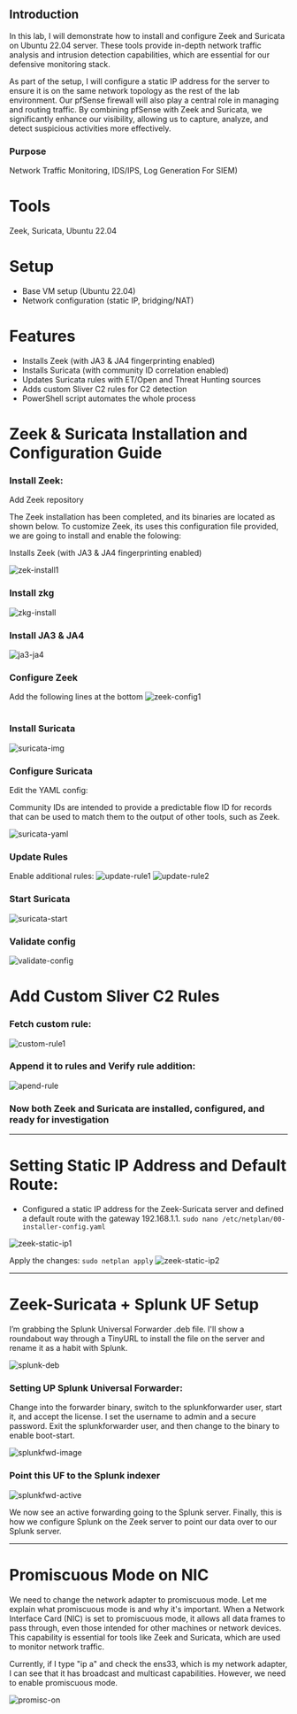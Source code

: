 ## Introduction

In this lab, I will demonstrate how to install and configure Zeek and Suricata on Ubuntu 22.04 server. These tools provide in-depth network traffic analysis and intrusion detection capabilities, which are essential for our defensive monitoring stack.

As part of the setup, I will configure a static IP address for the server to ensure it is on the same network topology as the rest of the lab environment. Our pfSense firewall will also play a central role in managing and routing traffic. By combining pfSense with Zeek and Suricata, we significantly enhance our visibility, allowing us to capture, analyze, and detect suspicious activities more effectively.



### Purpose  
Network Traffic Monitoring, IDS/IPS, Log Generation For SIEM)
#

# Tools
Zeek, Suricata, Ubuntu 22.04

# Setup
 - Base VM setup (Ubuntu 22.04)
 - Network configuration (static IP, bridging/NAT)

# Features
 - Installs Zeek (with JA3 & JA4 fingerprinting enabled)
 - Installs Suricata (with community ID correlation enabled)
 - Updates Suricata rules with ET/Open and Threat Hunting sources
 - Adds custom Sliver C2 rules for C2 detection
 - PowerShell script automates the whole process
#


# Zeek & Suricata Installation and Configuration Guide

### Install Zeek:

Add Zeek repository

The Zeek installation has been completed, and its binaries are located as shown below. To customize Zeek, its uses this configuration file provided, we are going to install and enable the folowing:

Installs Zeek (with JA3 & JA4 fingerprinting enabled)

![zek-install1](https://github.com/user-attachments/assets/ba2d3c81-96f7-4960-87fd-b9bd0348b968)

### Install zkg
![zkg-install](https://github.com/user-attachments/assets/358d4f5e-cc78-4465-ae81-19f4859e76de)

### Install JA3 & JA4
![ja3-ja4](https://github.com/user-attachments/assets/0e6d58fa-9a31-4ed4-aa58-25291ca4b6ee)

### Configure Zeek

Add the following lines at the bottom
![zeek-config1](https://github.com/user-attachments/assets/f166487b-23b0-441c-92f6-01ce032dcc01)

#

### Install Suricata
![suricata-img](https://github.com/user-attachments/assets/0101e713-d5fb-4297-854d-ae1dcc8ac450)

### Configure Suricata

Edit the YAML config:

Community IDs are intended to provide a predictable flow ID for records that can be used to match them to the output of other tools, such as Zeek.

![suricata-yaml](https://github.com/user-attachments/assets/7884ade3-5fdc-4f63-855d-e0b03786d23d)

### Update Rules

Enable additional rules:
![update-rule1](https://github.com/user-attachments/assets/7e96f042-49e4-48dd-8abd-56c121a00be8)
![update-rule2](https://github.com/user-attachments/assets/b7b59789-6574-44e8-a9b5-a0b7edc7dabd)

### Start Suricata
![suricata-start](https://github.com/user-attachments/assets/2c82c1cf-26fe-47c0-84fd-c075239b3620)

### Validate config
![validate-config](https://github.com/user-attachments/assets/12cf5229-d0c1-480f-81bc-e6060817e02b)

#

# Add Custom Sliver C2 Rules

### Fetch custom rule: 
![custom-rule1](https://github.com/user-attachments/assets/0e6bc590-fc3a-4119-ad0b-ba44ecd190bc)

### Append it to rules and Verify rule addition:
![apend-rule](https://github.com/user-attachments/assets/42b8bfc4-4716-4844-a806-6995052f661e)

### Now both Zeek and Suricata are installed, configured, and ready for investigation

---

# Setting Static IP Address and Default Route:

 - Configured a static IP address for the Zeek-Suricata server and defined a default route with the gateway 192.168.1.1. `sudo nano /etc/netplan/00-installer-config.yaml`

![zeek-static-ip1](https://github.com/user-attachments/assets/786bbfb7-a020-4553-b18c-12302b9e0c87)

Apply the changes: `sudo netplan apply`
![zeek-static-ip2](https://github.com/user-attachments/assets/4d472dd4-d1ac-4183-af8b-737fab7891f3)

---

# Zeek-Suricata + Splunk UF Setup

I’m grabbing the Splunk Universal Forwarder .deb file. I'll show a roundabout way through a TinyURL to install the file on the server and rename it as a habit with Splunk.

![splunk-deb](https://github.com/user-attachments/assets/9ec151a5-12de-4efa-9e24-b20882a45848)

### Setting UP Splunk Universal Forwarder:

Change into the forwarder binary, switch to the splunkforwarder user, start it, and accept the license. I set the username to admin and a secure password. Exit the splunkforwarder user, and then change to the binary to enable boot-start.

![splunkfwd-image](https://github.com/user-attachments/assets/c8fd5368-33ae-4145-b14f-173f36983c2a)

### Point this UF to the Splunk indexer

![splunkfwd-active](https://github.com/user-attachments/assets/c4b5381d-225e-4069-a960-fbcbd2b005c4)

We now see an active forwarding going to the Splunk server. Finally, this is how we configure Splunk on the Zeek server to point our data over to our Splunk server.

---

# Promiscuous Mode on NIC

We need to change the network adapter to promiscuous mode. Let me explain what promiscuous mode is and why it's important. When a Network Interface Card (NIC) is set to promiscuous mode, it allows all data frames to pass through, even those intended for other machines or network devices. This capability is essential for tools like Zeek and Suricata, which are used to monitor network traffic.

Currently, if I type "ip a" and check the ens33, which is my network adapter, I can see that it has broadcast and multicast capabilities. However, we need to enable promiscuous mode.

![promisc-on](https://github.com/user-attachments/assets/2ae7dc94-6df8-42c9-ad7c-16809126e7f3)






























